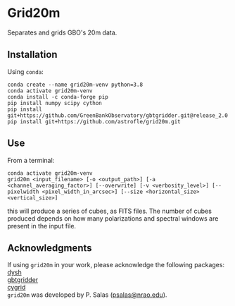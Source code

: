 # Grid20m

Separates and grids GBO's 20m data.

## Installation
Using `conda`:

    conda create --name grid20m-venv python=3.8
    conda activate grid20m-venv
    conda install -c conda-forge pip
    pip install numpy scipy cython
    pip install git+https://github.com/GreenBankObservatory/gbtgridder.git@release_2.0
    pip install git+https://github.com/astrofle/grid20m.git

## Use
From a terminal:

    conda activate grid20m-venv
    grid20m <input_filename> [-o <output_path>] [-a <channel_averaging_factor>] [--overwrite] [-v <verbosity_level>] [--pixelwidth <pixel_width_in_arcsec>] [--size <horizontal_size> <vertical_size>]

this will produce a series of cubes, as FITS files.
The number of cubes produced depends on how many 
polarizations and spectral windows are present in 
the input file.

## Acknowledgments
If using `grid20m` in your work, please acknowledge the following packages:<br>
[dysh](https://github.com/GreenBankObservatory/dysh)<br>
[gbtgridder](https://github.com/GreenBankObservatory/gbtgridder)<br>
[cygrid](https://github.com/bwinkel/cygrid)<br>
`grid20m` was developed by P. Salas (psalas@nrao.edu).
